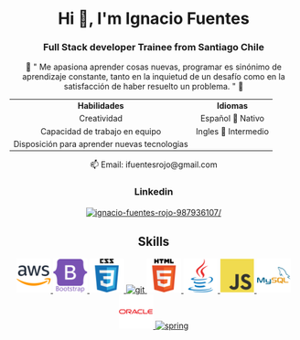 <h1 align="center">Hi 👋, I'm Ignacio Fuentes</h1>
<h3 align="center"> Full Stack developer Trainee from Santiago Chile</h3>
<div align="center" >
  
<p>💬 " Me apasiona aprender cosas nuevas, programar es
sinónimo de aprendizaje constante, tanto en la inquietud
de un desafío como en la satisfacción de haber resuelto un
problema. " 💬</p>

<table class="default">

  <tr>
    <td align="center"><Strong>Habilidades</Strong></td>
    <td align="center"><Strong>Idiomas</Strong></td>
  </tr>

  <tr>
    <td align="center">Creatividad</td>
    <td align="center">Español 🌱 Nativo</td>
  </tr>
    <tr>
    <td align="center">Capacidad de trabajo en equipo</td>
    <td align="center"> Ingles 🌱 Intermedio</td>
  </tr>
  
   <tr>
    <td align="center">Disposición para aprender nuevas tecnologias</td>

  </tr>

</table>
 
<p>📫 Email: ifuentesrojo@gmail.com </p>
 </div>

<h3 align="center">Linkedin</h3>
<p align="center">
<a href="https://linkedin.com/in/ignacio-fuentes-rojo-987936107/" target="blank"><img align="center" src="https://raw.githubusercontent.com/rahuldkjain/github-profile-readme-generator/master/src/images/icons/Social/linked-in-alt.svg" alt="ignacio-fuentes-rojo-987936107/" height="30" width="40" /></a>
</p>

<h2 align="center">Skills</h2>
<p align="center"> <a href="https://aws.amazon.com" target="_blank" rel="noreferrer"> <img src="https://raw.githubusercontent.com/devicons/devicon/master/icons/amazonwebservices/amazonwebservices-original-wordmark.svg" alt="aws" width="60" height="60"/> </a> <a href="https://getbootstrap.com" target="_blank" rel="noreferrer"> <img src="https://raw.githubusercontent.com/devicons/devicon/master/icons/bootstrap/bootstrap-plain-wordmark.svg" alt="bootstrap" width="60" height="60"/> </a> <a href="https://www.w3schools.com/css/" target="_blank" rel="noreferrer"> <img src="https://raw.githubusercontent.com/devicons/devicon/master/icons/css3/css3-original-wordmark.svg" alt="css3" width="60" height="60"/> </a> <a href="https://git-scm.com/" target="_blank" rel="noreferrer"> <img src="https://www.vectorlogo.zone/logos/git-scm/git-scm-icon.svg" alt="git" width="60" height="60"/> </a> <a href="https://www.w3.org/html/" target="_blank" rel="noreferrer"> <img src="https://raw.githubusercontent.com/devicons/devicon/master/icons/html5/html5-original-wordmark.svg" alt="html5" width="60" height="60"/> </a> <a href="https://www.java.com" target="_blank" rel="noreferrer"> <img src="https://raw.githubusercontent.com/devicons/devicon/master/icons/java/java-original.svg" alt="java" width="60" height="60"/> </a> <a href="https://developer.mozilla.org/en-US/docs/Web/JavaScript" target="_blank" rel="noreferrer"> <img src="https://raw.githubusercontent.com/devicons/devicon/master/icons/javascript/javascript-original.svg" alt="javascript" width="60" height="60"/> </a> <a href="https://www.mysql.com/" target="_blank" rel="noreferrer"> <img src="https://raw.githubusercontent.com/devicons/devicon/master/icons/mysql/mysql-original-wordmark.svg" alt="mysql" width="60" height="60"/> </a> <a href="https://www.oracle.com/" target="_blank" rel="noreferrer"> <img src="https://raw.githubusercontent.com/devicons/devicon/master/icons/oracle/oracle-original.svg" alt="oracle" width="60" height="60"/> </a> <a href="https://spring.io/" target="_blank" rel="noreferrer"> <img src="https://www.vectorlogo.zone/logos/springio/springio-icon.svg" alt="spring" width="60" height="60"/> </a> </p>
